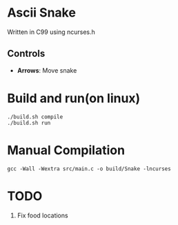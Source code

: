 # Ascii Snake

Written in C99 using ncurses.h

## Controls

- **Arrows**: Move snake

# Build and run(on linux)
```
./build.sh compile
./build.sh run
```

# Manual Compilation 
```
gcc -Wall -Wextra src/main.c -o build/Snake -lncurses
```

# TODO
1. Fix food locations